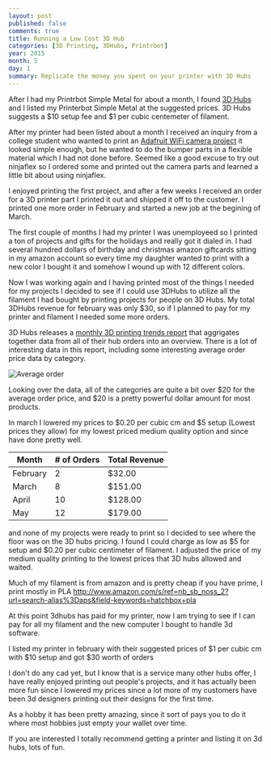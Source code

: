 ```yaml
---
layout: post
published: false
comments: true
title: Running a Low Cost 3D Hub
categories: [3D Printing, 3DHubs, Printrbot]
year: 2015
month: 5
day: 1
summary: Replicate the money you spent on your printer with 3D Hubs
---
```


After I had my Printrbot Simple Metal for about a month, I found [3D Hubs](https://www.3dhubs.com/) and I listed my Printerbot Simple Metal at the suggested prices.  3D Hubs suggests a $10 setup fee and $1 per cubic centemeter of filament.

After my printer had been listed about a month I received an inquiry from a college student who wanted to print an [Adafruit WiFi camera project](https://learn.adafruit.com/diy-wifi-raspberry-pi-touch-cam/overview) it looked simple enough, but he wanted to do the bumper parts in a flexible material which I had not done before.  Seemed like a good excuse to try out ninjaflex so I ordered some and printed out the camera parts and learned a little bit about using ninjaflex.

I enjoyed printing the first project, and after a few weeks I received an order for a 3D printer part I printed it out and shipped it off to the customer.  I printed one more order in February and started a new job at the begining of March.

The first couple of months I had my printer I was unemployeed so I printed a ton of projects and gifts for the holidays and really got it dialed in. I had several hundred dollars of birthday and christmas amazon giftcards sitting in my amazon account so every time my daughter wanted to print with a new color I bought it and somehow I wound up with 12 different colors.

Now I was working again and I having printed most of the things I needed for my projects I decided to see if I could use 3DHubs to utilize all the filament I had bought by printing projects for people on 3D Hubs. My total 3DHubs revenue for february was only $30, so if I planned to pay for my printer and filament I needed some more orders.

3D Hubs releases a [monthly 3D printing trends report](https://www.3dhubs.com/trends) that aggrigates together data from all of their hub orders into an overview. There is a lot of interesting data in this report, including some interesting average order price data by category.

<img alt="Average order" src="http://garthvh.com/assets/img/3dhubs/3DHubsPopular_Print_Categories_May_2015.png" class="img-responsive img-rounded" />

Looking over the data, all of the categories are quite a bit over $20 for the average order price, and $20 is a pretty powerful dollar amount for most products.

In march I lowered my prices to $0.20 per cubic cm and $5 setup (Lowest prices they allow) for my lowest priced medium quality option and since have done pretty well.

<table class="table table-bordered">
  <thead>
  <tr>
    <th>Month</th>
    <th># of Orders</th>
    <th>Total Revenue</th>
  </tr>
  </thead>
  <tbody>
  <tr>
    <td>February</td>
    <td>2</td>
    <td>$32.00</td>
  </tr>
   <tr>
     <td>March</td>
     <td>8</td>
     <td>$151.00</td>
   </tr>
   <tr>
     <td>April</td>
     <td>10</td>
     <td>$128.00</td>
   </tr>
   <tr>
     <td>May</td>
     <td>12</td>
     <td>$179.00</td>
   </tr>
  </tbody>
</table>



 and none of my projects were ready to print so I decided to see where the floor was on the 3D hubs pricing.  I found I could charge as low as $5 for setup and $0.20 per cubic centimeter of filament. I adjusted the price of my medium quality printing to the lowest prices that 3D hubs allowed and waited.



 Much of my filament is from amazon and is pretty cheap if you have prime, I print mostly in PLA http://www.amazon.com/s/ref=nb_sb_noss_2?url=search-alias%3Daps&field-keywords=hatchbox+pla

 At this point 3dhubs has paid for my printer, now I am trying to see if I can pay for all my filament and the new computer I bought to handle 3d software.

 I listed my printer in february with their suggested prices of $1 per cubic cm with $10 setup and got $30 worth of orders

 I don't do any cad yet, but I know that is a service many other hubs offer, I have really enjoyed printing out people's projects, and it has actually been more fun since I lowered my prices since a lot more of my customers have been 3d designers printing out their designs for the first time.

 As a hobby it has been pretty amazing, since it sort of pays you to do it where most hobbies just empty your wallet over time.

 If you are interested I totally recommend getting a printer and listing it on 3d hubs, lots of fun.
